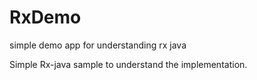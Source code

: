 # RxDemo
simple demo app for understanding rx java

Simple Rx-java sample to understand the implementation.
